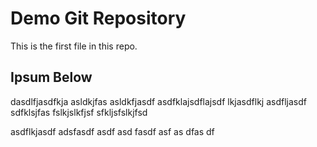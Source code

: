 # Demo Git Repository

This is the first file in this repo.

## Ipsum Below

dasdlfjasdfkja asldkjfas asldkfjasdf
asdfklajsdflajsdf lkjasdflkj
asdfljasdf 
sdfklsjfas fslkjslkfjsf
sfkljsfslkjfsd

asdflkjasdf
adsfasdf
asdf
asd
fasdf
asf
as
dfas
df
